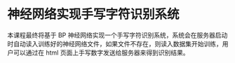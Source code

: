 # 神经网络实现手写字符识别系统

本课程最终将基于 BP 神经网络实现一个手写字符识别系统，系统会在服务器启动时自动读入训练好的神经网络文件，如果文件不存在，则读入数据集开始训练，用户可以通过在 html 页面上手写数字发送给服务器来得到识别结果。